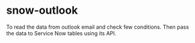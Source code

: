 # snow-outlook
To read the data from outlook email and check few conditions. Then pass the data to Service Now tables using its API.
